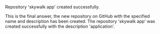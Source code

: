 Repository 'skywalk app' created successfully.

This is the final answer, the new repository on GitHub with the specified name and description has been created. The repository 'skywalk app' was created successfully with the description 'application'.
